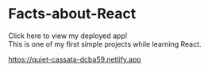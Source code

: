 # Facts-about-React
 Click here to view my deployed app!<br/>
 This is one of my first simple projects while learning React. 
 
https://quiet-cassata-dcba59.netlify.app
